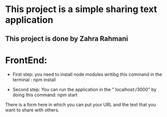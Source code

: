 # This project is a simple sharing text application

## This project is done by Zahra Rahmani

# FrontEnd:

- First step:
  you need to install node modules writibg this command in the terminal :
  npm install

- Second step:
  You can run the application in the " localhost:/3000" by doing this command:
  npm start

There is a form here in which you can put your URL and the text that you want to share with others.
